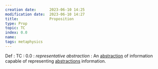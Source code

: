 ```yaml
---
creation date:		2023-06-10 14:25
modification date:	2023-06-10 14:27
title: 				Proposition
type: Prop
topic: TC
index: 0.0
name: 
tags: metaphysics
---
```

Def : TC : 0.0 : $representative\ abstraction$ : An [abstraction](obsidian://open?vault=Master&file=Research%20and%20Development%2FFundamental%20Metaphysics%2FProcess%20Calculus%2FDefinitions%2C%20Axioms%2C%20Propositions%2FDef-TC-0.1.2-abstraction)  of information capable of representing [abstractions](obsidian://open?vault=Master&file=Research%20and%20Development%2FFundamental%20Metaphysics%2FProcess%20Calculus%2FDefinitions%2C%20Axioms%2C%20Propositions%2FDef-TC-0.1.2-abstraction) information.

